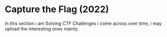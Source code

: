 # Capture the Flag (2022)
In this section i am Solving CTF Challenges i come across over time, i may upload the interesting ones mainly.
